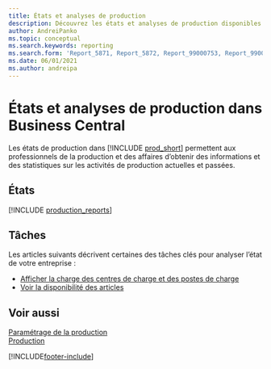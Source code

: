 ```yaml
---
title: États et analyses de production
description: Découvrez les états et analyses de production disponibles dans la version standard de Business Central afin que vous puissiez suivre votre activité.
author: AndreiPanko
ms.topic: conceptual
ms.search.keywords: reporting
ms.search.form: 'Report_5871, Report_5872, Report_99000753, Report_99000756, Report_99000757, Report_99000758, Report_99000791, Report_99000780, Report_99000783, Report_99000784, Report_99000788, Report_99000767'
ms.date: 06/01/2021
ms.author: andreipa
---
```

# <a name="production-reports-and-analytics-in-business-central"></a>États et analyses de production dans Business Central

Les états de production dans [!INCLUDE [prod_short](includes/prod_short.md)] permettent aux professionnels de la production et des affaires d’obtenir des informations et des statistiques sur les activités de production actuelles et passées.  

## <a name="reports"></a>États
[!INCLUDE [production_reports](includes/production-reports-include.md)]

## <a name="tasks"></a>Tâches

Les articles suivants décrivent certaines des tâches clés pour analyser l’état de votre entreprise :

* [Afficher la charge des centres de charge et des postes de charge](production-how-to-view-the-load-on-work-centers.md)  
* [Voir la disponibilité des articles](inventory-how-availability-overview.md)

## <a name="see-also"></a>Voir aussi

[Paramétrage de la production](production-configure-production-processes.md)  
[Production](production-manage-manufacturing.md)  

[!INCLUDE[footer-include](includes/footer-banner.md)]
